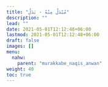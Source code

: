 ```yaml
---
title: "مُبْدَلٌ مِنْهُ - بَدَلٌ"
description: ""
lead: ""
date: 2021-05-01T12:12:48+06:00
lastmod: 2021-05-01T12:12:48+06:00
draft: false
images: []
menu: 
  nahw:
    parent: "murakkabe_naqis_anwan"
weight: 40
toc: true
---
```



